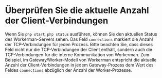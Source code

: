 # Überprüfen Sie die aktuelle Anzahl der Client-Verbindungen
Wenn Sie ```php start.php status``` ausführen, können Sie den aktuellen Status des Workerman-Servers sehen. Das Feld ```connections``` markiert die Anzahl der TCP-Verbindungen für jeden Prozess. Bitte beachten Sie, dass dieses Feld nicht nur die TCP-Verbindungen der Client enthält, sondern auch die TCP-Verbindungen für die interne Kommunikation von Workerman. Zum Beispiel, im Gateway/Worker-Modell von Workerman entspricht die aktuelle Anzahl der Client-Verbindungen in jedem Gateway-Prozess dem Wert des Feldes ```connections``` abzüglich der Anzahl der Worker-Prozesse.
